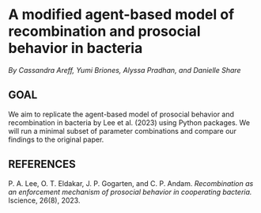 # A modified agent-based model of recombination and prosocial behavior in bacteria #
_By Cassandra Areff, Yumi Briones, Alyssa Pradhan, and Danielle Share_

## GOAL ##
We aim to replicate the agent-based model of prosocial behavior and recombination in bacteria by Lee et al. (2023) using Python packages. We will run a minimal subset of parameter combinations and
compare our findings to the original paper.

## REFERENCES ##
P. A. Lee, O. T. Eldakar, J. P. Gogarten, and C. P. Andam. *Recombination as an enforcement
mechanism of prosocial behavior in cooperating bacteria.* Iscience, 26(8), 2023.
